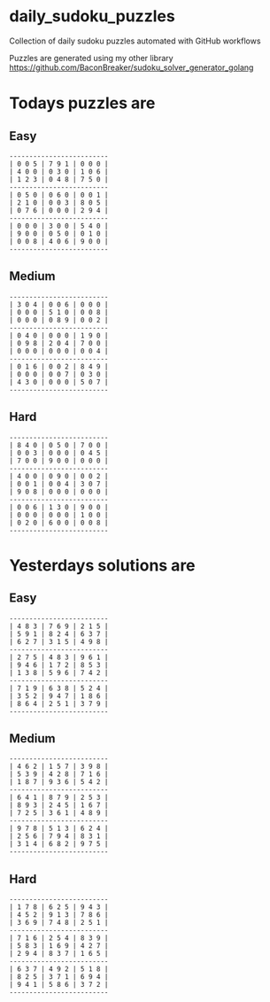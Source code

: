 
# daily_sudoku_puzzles 

Collection of daily sudoku puzzles automated with GitHub workflows 

Puzzles are generated using my other library https://github.com/BaconBreaker/sudoku_solver_generator_golang 
 

# Todays puzzles are 

## Easy 

```
-------------------------
| 0 0 5 | 7 9 1 | 0 0 0 | 
| 4 0 0 | 0 3 0 | 1 0 6 | 
| 1 2 3 | 0 4 8 | 7 5 0 | 
-------------------------
| 0 5 0 | 0 6 0 | 0 0 1 | 
| 2 1 0 | 0 0 3 | 8 0 5 | 
| 0 7 6 | 0 0 0 | 2 9 4 | 
-------------------------
| 0 0 0 | 3 0 0 | 5 4 0 | 
| 9 0 0 | 0 5 0 | 0 1 0 | 
| 0 0 8 | 4 0 6 | 9 0 0 | 
-------------------------
```
## Medium 

```
-------------------------
| 3 0 4 | 0 0 6 | 0 0 0 | 
| 0 0 0 | 5 1 0 | 0 0 8 | 
| 0 0 0 | 0 8 9 | 0 0 2 | 
-------------------------
| 0 4 0 | 0 0 0 | 1 9 0 | 
| 0 9 8 | 2 0 4 | 7 0 0 | 
| 0 0 0 | 0 0 0 | 0 0 4 | 
-------------------------
| 0 1 6 | 0 0 2 | 8 4 9 | 
| 0 0 0 | 0 0 7 | 0 3 0 | 
| 4 3 0 | 0 0 0 | 5 0 7 | 
-------------------------
```
## Hard 

```
-------------------------
| 8 4 0 | 0 5 0 | 7 0 0 | 
| 0 0 3 | 0 0 0 | 0 4 5 | 
| 7 0 0 | 9 0 0 | 0 0 0 | 
-------------------------
| 4 0 0 | 0 9 0 | 0 0 2 | 
| 0 0 1 | 0 0 4 | 3 0 7 | 
| 9 0 8 | 0 0 0 | 0 0 0 | 
-------------------------
| 0 0 6 | 1 3 0 | 9 0 0 | 
| 0 0 0 | 0 0 0 | 1 0 0 | 
| 0 2 0 | 6 0 0 | 0 0 8 | 
-------------------------
```
# Yesterdays solutions are 

## Easy 

```
-------------------------
| 4 8 3 | 7 6 9 | 2 1 5 | 
| 5 9 1 | 8 2 4 | 6 3 7 | 
| 6 2 7 | 3 1 5 | 4 9 8 | 
-------------------------
| 2 7 5 | 4 8 3 | 9 6 1 | 
| 9 4 6 | 1 7 2 | 8 5 3 | 
| 1 3 8 | 5 9 6 | 7 4 2 | 
-------------------------
| 7 1 9 | 6 3 8 | 5 2 4 | 
| 3 5 2 | 9 4 7 | 1 8 6 | 
| 8 6 4 | 2 5 1 | 3 7 9 | 
-------------------------
```
## Medium 

```
-------------------------
| 4 6 2 | 1 5 7 | 3 9 8 | 
| 5 3 9 | 4 2 8 | 7 1 6 | 
| 1 8 7 | 9 3 6 | 5 4 2 | 
-------------------------
| 6 4 1 | 8 7 9 | 2 5 3 | 
| 8 9 3 | 2 4 5 | 1 6 7 | 
| 7 2 5 | 3 6 1 | 4 8 9 | 
-------------------------
| 9 7 8 | 5 1 3 | 6 2 4 | 
| 2 5 6 | 7 9 4 | 8 3 1 | 
| 3 1 4 | 6 8 2 | 9 7 5 | 
-------------------------
```
## Hard 

```
-------------------------
| 1 7 8 | 6 2 5 | 9 4 3 | 
| 4 5 2 | 9 1 3 | 7 8 6 | 
| 3 6 9 | 7 4 8 | 2 5 1 | 
-------------------------
| 7 1 6 | 2 5 4 | 8 3 9 | 
| 5 8 3 | 1 6 9 | 4 2 7 | 
| 2 9 4 | 8 3 7 | 1 6 5 | 
-------------------------
| 6 3 7 | 4 9 2 | 5 1 8 | 
| 8 2 5 | 3 7 1 | 6 9 4 | 
| 9 4 1 | 5 8 6 | 3 7 2 | 
-------------------------
```

